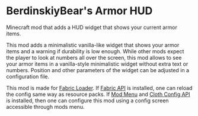 # BerdinskiyBear's Armor HUD
Minecraft mod that adds a HUD widget that shows your current armor items.


This mod adds a minimalistic vanilla-like widget that shows your armor items and a warning if durability is low enough.
While other mods expect the player to look at numbers all over the screen, this mod allows to see your armor items
in a vanilla-style minimalistic widget without extra text or numbers. Position and other parameters of the widget
can be adjusted in a configuration file.


This mod is made for [Fabric Loader](https://fabricmc.net/use/ "Fabric").
If [Fabric API](https://www.curseforge.com/minecraft/mc-mods/fabric-api "Fabric API") is installed,
one can reload the config same way as resource packs.
If [Mod Menu](https://www.curseforge.com/minecraft/mc-mods/modmenu "Mod Menu")
and [Cloth Config API](https://www.curseforge.com/minecraft/mc-mods/cloth-config "Cloth Config API") is installed,
then one can configure this mod using a config screen accessible through mods menu.
